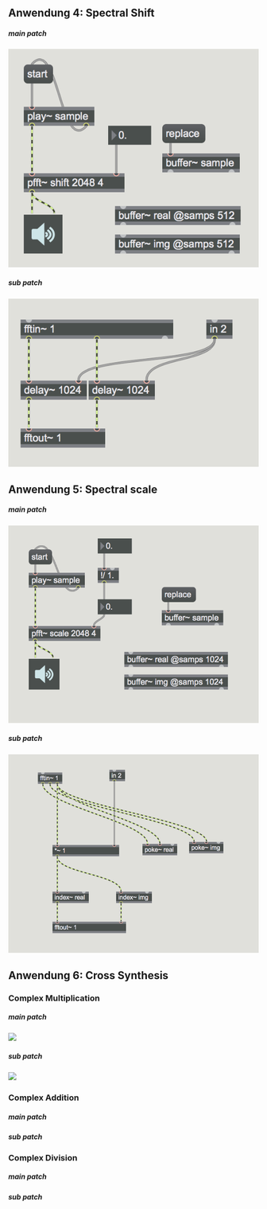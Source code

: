 ## Anwendung 4: Spectral Shift


##### main patch

![](k6/shiftmain.png)

##### sub patch

![](k6/shift.png)


## Anwendung 5: Spectral scale

##### main patch

![](k6/scalemain.png)

##### sub patch

![](k6/scale.png)




## Anwendung 6: Cross Synthesis

### Complex Multiplication

##### main patch

![](k6/complexmain.png)

##### sub patch

![](k6/complex_multi.png)


### Complex Addition

##### main patch

##### sub patch


### Complex Division

##### main patch

##### sub patch








